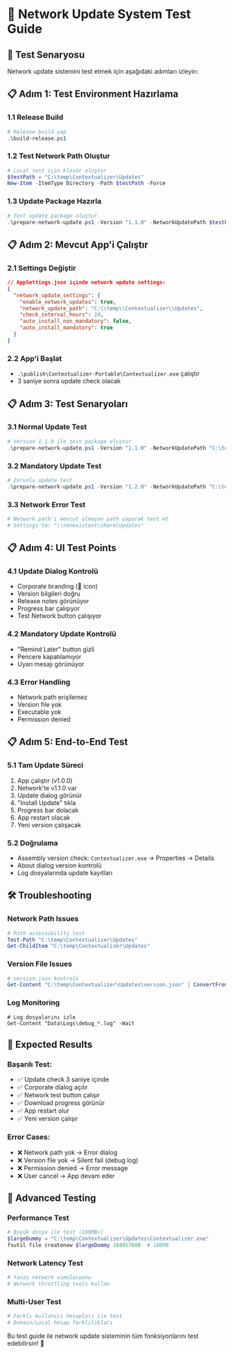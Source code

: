 # 🧪 Network Update System Test Guide

## 🎯 Test Senaryosu

Network update sistemini test etmek için aşağıdaki adımları izleyin:

## 📋 Adım 1: Test Environment Hazırlama

### 1.1 Release Build
```powershell
# Release build yap
.\build-release.ps1
```

### 1.2 Test Network Path Oluştur
```powershell
# Local test için klasör oluştur
$testPath = "C:\temp\Contextualizer\Updates"
New-Item -ItemType Directory -Path $testPath -Force
```

### 1.3 Update Package Hazırla
```powershell
# Test update package oluştur
.\prepare-network-update.ps1 -Version "1.1.0" -NetworkUpdatePath $testPath -Description "Test Network Update"
```

## 📋 Adım 2: Mevcut App'i Çalıştır

### 2.1 Settings Değiştir
```json
// AppSettings.json içinde network update settings:
{
  "network_update_settings": {
    "enable_network_updates": true,
    "network_update_path": "C:\\temp\\Contextualizer\\Updates",
    "check_interval_hours": 24,
    "auto_install_non_mandatory": false,
    "auto_install_mandatory": true
  }
}
```

### 2.2 App'i Başlat
- `.\publish\Contextualizer-Portable\Contextualizer.exe` çalıştır
- 3 saniye sonra update check olacak

## 📋 Adım 3: Test Senaryoları

### 3.1 Normal Update Test
```powershell
# Version 1.1.0 ile test package oluştur
.\prepare-network-update.ps1 -Version "1.1.0" -NetworkUpdatePath "C:\temp\Contextualizer\Updates"
```

### 3.2 Mandatory Update Test
```powershell
# Zorunlu update test
.\prepare-network-update.ps1 -Version "1.2.0" -NetworkUpdatePath "C:\temp\Contextualizer\Updates" -IsMandatory $true
```

### 3.3 Network Error Test
```powershell
# Network path'i mevcut olmayan path yaparak test et
# Settings'te: "\\nonexistent\share\Updates"
```

## 📋 Adım 4: UI Test Points

### 4.1 Update Dialog Kontrolü
- Corporate branding (🏢 icon)
- Version bilgileri doğru
- Release notes görünüyor
- Progress bar çalışıyor
- Test Network button çalışıyor

### 4.2 Mandatory Update Kontrolü
- "Remind Later" button gizli
- Pencere kapatılamıyor
- Uyarı mesajı görünüyor

### 4.3 Error Handling
- Network path erişilemez
- Version file yok
- Executable yok
- Permission denied

## 📋 Adım 5: End-to-End Test

### 5.1 Tam Update Süreci
1. App çalıştır (v1.0.0)
2. Network'te v1.1.0 var
3. Update dialog görünür
4. "Install Update" tıkla
5. Progress bar dolacak
6. App restart olacak
7. Yeni version çalışacak

### 5.2 Doğrulama
- Assembly version check: `Contextualizer.exe` → Properties → Details
- About dialog version kontrolü
- Log dosyalarında update kayıtları

## 🛠️ Troubleshooting

### Network Path Issues
```powershell
# Path accessibility test
Test-Path "C:\temp\Contextualizer\Updates"
Get-ChildItem "C:\temp\Contextualizer\Updates"
```

### Version File Issues
```powershell
# version.json kontrolü
Get-Content "C:\temp\Contextualizer\Updates\version.json" | ConvertFrom-Json
```

### Log Monitoring
```
# Log dosyalarını izle
Get-Content "Data\Logs\debug_*.log" -Wait
```

## 🎯 Expected Results

### Başarılı Test:
- ✅ Update check 3 saniye içinde
- ✅ Corporate dialog açılır
- ✅ Network test button çalışır
- ✅ Download progress görünür
- ✅ App restart olur
- ✅ Yeni version çalışır

### Error Cases:
- ❌ Network path yok → Error dialog
- ❌ Version file yok → Silent fail (debug log)
- ❌ Permission denied → Error message
- ❌ User cancel → App devam eder

## 🔧 Advanced Testing

### Performance Test
```powershell
# Büyük dosya ile test (100MB+)
$largeDummy = "C:\temp\Contextualizer\Updates\Contextualizer.exe"
fsutil file createnew $largeDummy 104857600  # 100MB
```

### Network Latency Test
```powershell
# Yavaş network simülasyonu
# Network throttling tools kullan
```

### Multi-User Test
```powershell
# Farklı kullanıcı hesapları ile test
# Domain/Local hesap farklılıkları
```

Bu test guide ile network update sisteminin tüm fonksiyonlarını test edebilirsin! 🎯
